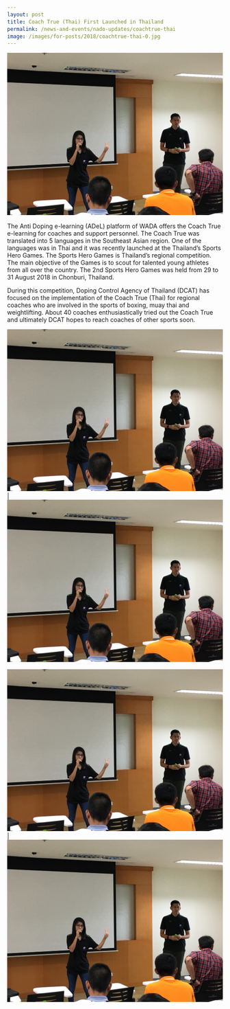 ```yaml
---
layout: post
title: Coach True (Thai) First Launched in Thailand
permalink: /news-and-events/nado-updates/coachtrue-thai
image: /images/for-posts/2018/coachtrue-thai-0.jpg
---
```

![Coach True Launched in Thailand](/images/for-posts/2018/coachtrue-thai-0.jpg)

The Anti Doping e-learning (ADeL)  platform of WADA offers the Coach True e-learning for coaches and support personnel. The Coach True was translated into 5 languages in the Southeast Asian region. One of the languages was in Thai and it was recently launched at the Thailand’s Sports Hero Games. The Sports Hero Games is Thailand’s regional competition. The main objective of the Games is to scout for talented young athletes from all over the country. The 2nd Sports Hero Games was held from 29 to 31 August 2018 in Chonburi, Thailand.

During this competition, Doping Control Agency of Thailand (DCAT) has focused on the implementation of the Coach True (Thai) for regional coaches who are involved in the sports of  boxing, muay thai and weightlifting. About 40 coaches enthusiastically tried out the Coach True and ultimately DCAT hopes to reach coaches of other sports soon.

![Coach True Launched in Thailand](/images/for-posts/2018/coachtrue-thai-0.jpg) | ![Coach True Launched in Thailand](/images/for-posts/2018/coachtrue-thai-0.jpg)

![Coach True Launched in Thailand](/images/for-posts/2018/coachtrue-thai-0.jpg) | ![Coach True Launched in Thailand](/images/for-posts/2018/coachtrue-thai-0.jpg)
